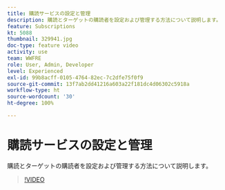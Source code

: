 ```yaml
---
title: 購読サービスの設定と管理
description: 購読とターゲットの購読者を設定および管理する方法について説明します。
feature: Subscriptions
kt: 5088
thumbnail: 329941.jpg
doc-type: feature video
activity: use
team: WWFRE
role: User, Admin, Developer
level: Experienced
exl-id: 99b8acff-0105-4764-82ec-7c2dfe75f0f9
source-git-commit: 13f7ab2dd41216a603a22f181dc4d06302c5918a
workflow-type: ht
source-wordcount: '30'
ht-degree: 100%

---
```


# 購読サービスの設定と管理

購読とターゲットの購読者を設定および管理する方法について説明します。

>[!VIDEO](https://video.tv.adobe.com/v/329941?quality=12&learn=on)
